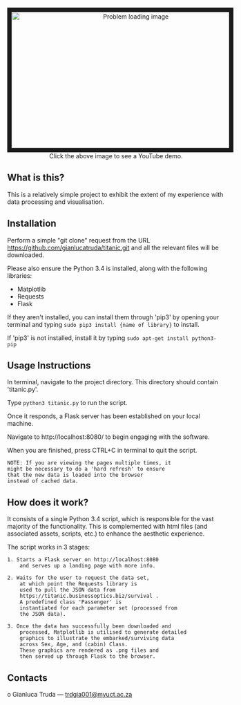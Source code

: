 <p align="center">
  <a href="http://www.youtube.com/watch?feature=player_embedded&v=wozGawDTALM
  " target="_blank"><img src="http://img.youtube.com/vi/wozGawDTALM/0.jpg" 
  alt="Problem loading image" width="560" height="315" border="10" /></a>
  Click the above image to see a YouTube demo.
</p>

What is this?
-----------
  This is a relatively simple project to exhibit the extent of my experience 
  with data processing and visualisation.


Installation
------------
  Perform a simple "git clone" request from the URL
  https://github.com/gianlucatruda/titanic.git
  and all the relevant files will be downloaded.

  Please also ensure the Python 3.4 is installed,
  along with the following libraries:

  * Matplotlib
  * Requests
  * Flask

  If they aren't installed, you can install them through 'pip3'
  by opening your terminal and typing
    ```sudo pip3 install {name of library}```
  to install. 

  If 'pip3' is not installed, install it by typing
    ```sudo apt-get install python3-pip```

Usage Instructions
-----------------------------

  In terminal, navigate to the project directory.
  This directory should contain 'titanic.py'.

  Type
    ```python3 titanic.py```
  to run the script.

  Once it responds, a Flask server has been established
  on your local machine.

  Navigate to http://localhost:8080/
  to begin engaging with the software.

  When you are finished, press CTRL+C in terminal
  to quit the script.

    NOTE: If you are viewing the pages multiple times, it
    might be necessary to do a 'hard refresh' to ensure
    that the new data is loaded into the browser
    instead of cached data. 


How does it work?
-----------
  It consists of a single Python 3.4 script, which is responsible for
  the vast majority of the functionality. This is complemented with
  html files (and associated assets, scripts, etc.) to enhance the
  aesthetic experience.

  The script works in 3 stages:

  	1. Starts a Flask server on http://localhost:8080
  		and serves up a landing page with more info.

  	2. Waits for the user to request the data set,
  		at which point the Requests library is 
  		used to pull the JSON data from 
  		https://titanic.businessoptics.biz/survival .
  		A predefined class 'Passenger' is
  		instantiated for each parameter set (processed from
  		the JSON data).

  	3. Once the data has successfully been downloaded and
  		processed, Matplotlib is utilised to generate detailed 
  		graphics to illustrate the embarked/surviving data
  		across Sex, Age, and (cabin) Class. 
  		These graphics are rendered as .png files and 
  		then served up through Flask to the browser.

  Contacts
  --------

  o Gianluca Truda — trdgia001@myuct.ac.za


